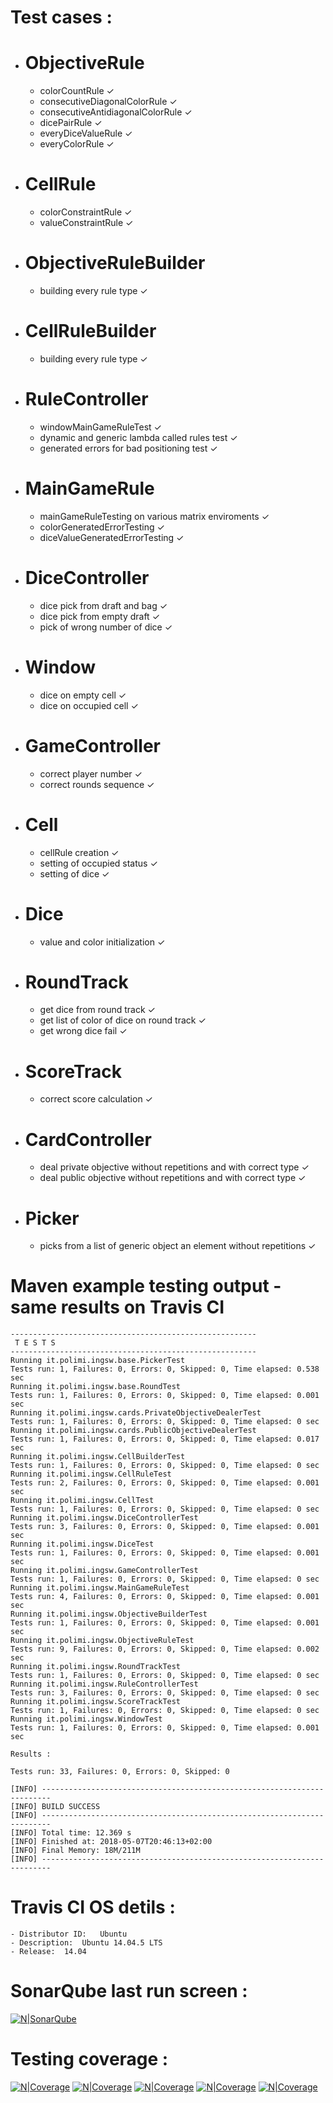 ﻿# Test cases :
 - # ObjectiveRule
    - colorCountRule ✓
    - consecutiveDiagonalColorRule ✓
    - consecutiveAntidiagonalColorRule ✓
    - dicePairRule ✓
    - everyDiceValueRule ✓
    - everyColorRule ✓
 - # CellRule
    - colorConstraintRule ✓
    - valueConstraintRule ✓ 
 - # ObjectiveRuleBuilder
    - building every rule type ✓
 - # CellRuleBuilder
    - building every rule type ✓
 - # RuleController
    - windowMainGameRuleTest ✓ 
    - dynamic and generic lambda called rules test ✓
    - generated errors for bad positioning test ✓
 - # MainGameRule
    - mainGameRuleTesting on various matrix enviroments ✓
    - colorGeneratedErrorTesting ✓
    - diceValueGeneratedErrorTesting ✓
- # DiceController
    - dice pick from draft and bag ✓
    - dice pick from empty draft ✓
    - pick of wrong number of dice ✓
- # Window    
    - dice on empty cell ✓
    - dice on occupied cell ✓
- # GameController    
   - correct player number ✓
   - correct rounds sequence ✓
- # Cell
    - cellRule creation ✓
    - setting of occupied status ✓
    - setting of dice ✓
- # Dice
    - value and color initialization ✓
- # RoundTrack
    - get dice from round track ✓
    - get list of color of dice on round track ✓
    - get wrong dice fail ✓
- # ScoreTrack
    - correct score calculation ✓
- # CardController
    - deal private objective without repetitions and with correct type ✓
    - deal public objective without repetitions and with correct type ✓
- # Picker
    - picks from a list of generic object an element without repetitions ✓

# Maven example testing output - same results on Travis CI
    -------------------------------------------------------
     T E S T S
    -------------------------------------------------------
    Running it.polimi.ingsw.base.PickerTest
    Tests run: 1, Failures: 0, Errors: 0, Skipped: 0, Time elapsed: 0.538 sec
    Running it.polimi.ingsw.base.RoundTest
    Tests run: 1, Failures: 0, Errors: 0, Skipped: 0, Time elapsed: 0.001 sec
    Running it.polimi.ingsw.cards.PrivateObjectiveDealerTest
    Tests run: 1, Failures: 0, Errors: 0, Skipped: 0, Time elapsed: 0 sec
    Running it.polimi.ingsw.cards.PublicObjectiveDealerTest
    Tests run: 1, Failures: 0, Errors: 0, Skipped: 0, Time elapsed: 0.017 sec
    Running it.polimi.ingsw.CellBuilderTest
    Tests run: 1, Failures: 0, Errors: 0, Skipped: 0, Time elapsed: 0 sec
    Running it.polimi.ingsw.CellRuleTest
    Tests run: 2, Failures: 0, Errors: 0, Skipped: 0, Time elapsed: 0.001 sec
    Running it.polimi.ingsw.CellTest
    Tests run: 1, Failures: 0, Errors: 0, Skipped: 0, Time elapsed: 0 sec
    Running it.polimi.ingsw.DiceControllerTest
    Tests run: 3, Failures: 0, Errors: 0, Skipped: 0, Time elapsed: 0.001 sec
    Running it.polimi.ingsw.DiceTest
    Tests run: 1, Failures: 0, Errors: 0, Skipped: 0, Time elapsed: 0.001 sec
    Running it.polimi.ingsw.GameControllerTest
    Tests run: 1, Failures: 0, Errors: 0, Skipped: 0, Time elapsed: 0 sec
    Running it.polimi.ingsw.MainGameRuleTest
    Tests run: 4, Failures: 0, Errors: 0, Skipped: 0, Time elapsed: 0.001 sec
    Running it.polimi.ingsw.ObjectiveBuilderTest
    Tests run: 1, Failures: 0, Errors: 0, Skipped: 0, Time elapsed: 0.001 sec
    Running it.polimi.ingsw.ObjectiveRuleTest
    Tests run: 9, Failures: 0, Errors: 0, Skipped: 0, Time elapsed: 0.002 sec
    Running it.polimi.ingsw.RoundTrackTest
    Tests run: 1, Failures: 0, Errors: 0, Skipped: 0, Time elapsed: 0 sec
    Running it.polimi.ingsw.RuleControllerTest
    Tests run: 3, Failures: 0, Errors: 0, Skipped: 0, Time elapsed: 0 sec
    Running it.polimi.ingsw.ScoreTrackTest
    Tests run: 1, Failures: 0, Errors: 0, Skipped: 0, Time elapsed: 0 sec
    Running it.polimi.ingsw.WindowTest
    Tests run: 1, Failures: 0, Errors: 0, Skipped: 0, Time elapsed: 0.001 sec
    
    Results :
    
    Tests run: 33, Failures: 0, Errors: 0, Skipped: 0
    
    [INFO] ------------------------------------------------------------------------
    [INFO] BUILD SUCCESS
    [INFO] ------------------------------------------------------------------------
    [INFO] Total time: 12.369 s
    [INFO] Finished at: 2018-05-07T20:46:13+02:00
    [INFO] Final Memory: 18M/211M
    [INFO] ------------------------------------------------------------------------

# Travis CI OS detils :
    - Distributor ID:	Ubuntu
    - Description:	Ubuntu 14.04.5 LTS
    - Release:	14.04
    
# SonarQube last run screen : 
[![N|SonarQube](https://preview.ibb.co/eEGNon/sonar_Qube_Test_Intro.png)](https://preview.ibb.co/eEGNon/sonar_Qube_Test_Intro.png)

# Testing coverage :
[![N|Coverage](https://preview.ibb.co/dJqJPS/coverage1.png)](https://preview.ibb.co/dJqJPS/coverage1.png)
[![N|Coverage](https://preview.ibb.co/mWudPS/coverage2.png)](https://preview.ibb.co/mWudPS/coverage2.png)
[![N|Coverage](https://preview.ibb.co/kjUOr7/coverage3.png)](https://preview.ibb.co/kjUOr7/coverage3.png)
[![N|Coverage](https://preview.ibb.co/gXNbB7/coverage4.png)](https://preview.ibb.co/gXNbB7/coverage4.png)
[![N|Coverage](https://preview.ibb.co/cBn9W7/coverage5.png)](https://preview.ibb.co/cBn9W7/coverage5.png)

